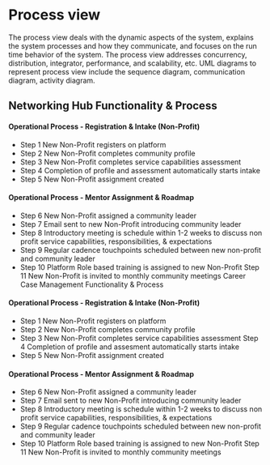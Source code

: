 # Process view 

The process view deals with the dynamic aspects of the system, explains the system processes and how they communicate, and focuses on the run time behavior of the system. The process view addresses concurrency, distribution, integrator, performance, and scalability, etc. UML diagrams to represent process view include the sequence diagram, communication diagram, activity diagram.

## Networking Hub Functionality & Process

#### Operational Process - Registration & Intake (Non-Profit)
* Step 1 New Non-Profit registers on platform
* Step 2 New Non-Profit completes community profile
* Step 3 New Non-Profit completes service capabilities assessment
* Step 4 Completion of profile and assessment automatically starts intake
* Step 5 New Non-Profit assignment created
 
#### Operational Process - Mentor Assignment & Roadmap
* Step 6 New Non-Profit assigned a community leader
* Step 7 Email sent to new Non-Profit introducing community leader
* Step 8 Introductory meeting is schedule within 1-2 weeks to discuss non profit service capabilities, responsibilities, & expectations
* Step 9 Regular cadence touchpoints scheduled between new non-profit and community leader
* Step 10 Platform Role based training is assigned to new Non-Profit Step 11 New Non-Profit is invited to monthly community meetings Career Case Management Functionality & Process

#### Operational Process - Registration & Intake (Non-Profit)
* Step 1 New Non-Profit registers on platform
* Step 2 New Non-Profit completes community profile
* Step 3 New Non-Profit completes service capabilities assessment Step 4 Completion of profile and assesment automatically starts intake
* Step 5 New Non-Profit assignment created

#### Operational Process - Mentor Assignment & Roadmap
* Step 6 New Non-Profit assigned a community leader
* Step 7 Email sent to new Non-Profit introducing community leader
* Step 8 Introductory meeting is schedule within 1-2 weeks to discuss non profit service capabilities, responsibilities, & expectations
* Step 9 Regular cadence touchpoints scheduled between new non-profit and community leader
* Step 10 Platform Role based training is assigned to new Non-Profit Step 11 New Non-Profit is invited to monthly community meetings